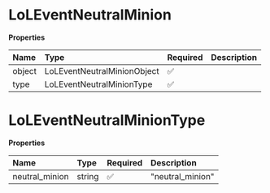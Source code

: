 # LoLEventNeutralMinion

**Properties**

| Name   | Type                        | Required | Description |
| :----- | :-------------------------- | :------- | :---------- |
| object | LoLEventNeutralMinionObject | ✅       |             |
| type   | LoLEventNeutralMinionType   | ✅       |             |

# LoLEventNeutralMinionType

**Properties**

| Name           | Type   | Required | Description      |
| :------------- | :----- | :------- | :--------------- |
| neutral_minion | string | ✅       | "neutral_minion" |

<!-- This file was generated by liblab | https://liblab.com/ -->
